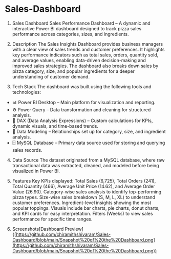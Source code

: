# Sales-Dashboard

1. Sales Dashboard
   Sales Performance Dashboard – A dynamic and interactive Power BI dashboard designed to track pizza sales performance across categories, sizes, and ingredients.

2. Description
   The Sales Insights Dashboard provides business managers with a clear view of sales trends and customer preferences. It highlights key performance indicators such      as total sales, orders, quantity sold, and average values, enabling data-driven decision-making and improved sales strategies. The dashboard also breaks down sales    by pizza category, size, and popular ingredients for a deeper understanding of customer demand.

3. Tech Stack
   The dashboard was built using the following tools and technologies:
  - 📊 Power BI Desktop – Main platform for visualization and reporting.
  - ⚙️ Power Query – Data transformation and cleaning for structured analysis.
  - 📐 DAX (Data Analysis Expressions) – Custom calculations for KPIs, dynamic visuals, and time-based trends.
  - 🔗 Data Modeling – Relationships set up for category, size, and ingredient analysis.
  - 🗄️ MySQL Database – Primary data source used for storing and querying sales records.

4. Data Source
   The dataset originated from a MySQL database, where raw transactional data was extracted, cleaned, and modeled before being visualized in Power BI.

5. Features
   Key KPIs displayed: Total Sales (6,725), Total Orders (241), Total Quantity (466), Average Unit Price (14.62), and Average Order Value (26.90).
   Category-wise sales analysis to identify top-performing pizza types.
   Size-wise sales breakdown (S, M, L, XL) to understand customer preferences.
   Ingredient-level insights showing the most popular toppings.
   Visuals include bar charts, pie charts, donut charts, and KPI cards for easy interpretation.
   Filters (Weeks) to view sales performance for specific time ranges.

6. Screenshots[Dashboard Preview]{[https://github.com/chiramithshivaram/Sales-Dashboard/blob/main/Snapshot%20of%20the%20Dashboard.png](https://github.com/chiramithshivaram/Sales-Dashboard/blob/main/Snapshot%20of%20the%20Dashboard.png)}
